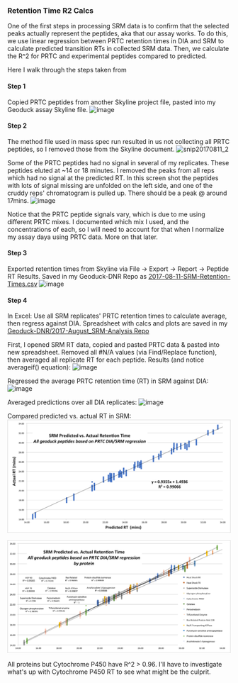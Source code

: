 ### Retention Time R2 Calcs

One of the first steps in processing SRM data is to confirm that the selected peaks actually represent the peptides, aka that our assay works.  To do this, we use linear regression between PRTC retention times in DIA and SRM to calculate predicted transition RTs in collected SRM data. Then, we calculate the R^2 for PRTC and experimental peptides compared to predicted. 

Here I walk through the steps taken from

#### Step 1
Copied PRTC peptides from another Skyline project file, pasted into my Geoduck assay Skyline file. 
![image](https://user-images.githubusercontent.com/17264765/29236292-9f138b24-7ebd-11e7-82f7-5d3496b14f3d.png)

#### Step 2
The method file used in mass spec run resulted in us not collecting all PRTC peptides, so I removed those from the Skyline document. 
![snip20170811_2](https://user-images.githubusercontent.com/17264765/29236301-a44f7ce2-7ebd-11e7-96ff-4068741eff19.png)

Some of the PRTC peptides had no signal in several of my replicates. These peptides eluted at ~14 or 18 minutes.  I removed the peaks from all reps which had no signal at the predicted RT.  In this screen shot the peptides with lots of signal missing are unfolded on the left side, and one of the cruddy reps' chromatogram is pulled up. There should be a peak @ around 17mins.
![image](https://user-images.githubusercontent.com/17264765/29236477-b7cc25ac-7ebf-11e7-864c-67f83fe5dbb5.png)

Notice that the PRTC peptide signals vary, which is due to me using different PRTC mixes. I documented which mix I used, and the concentrations of each, so I will need to account for that when I normalize my assay daya using PRTC data. More on that later.

#### Step 3
Exported retention times from Skyline via File -> Export -> Report -> Peptide RT Results. Saved in my Geoduck-DNR Repo as [2017-08-11-SRM-Retention-Times.csv](https://github.com/laurahspencer/Geoduck-DNR/blob/master/Data/2017-08-11_SRM-Retention-Times.csv)
![image](https://user-images.githubusercontent.com/17264765/29236607-b32011ce-7ec1-11e7-89a3-2072db660a51.png)

#### Step 4
In Excel: Use all SRM replicates' PRTC retention times to calculate average, then regress against DIA. Spreadsheet with calcs and plots are saved in my [Geoduck-DNR/2017-August_SRM-Analysis Repo](https://github.com/laurahspencer/Geoduck-DNR/blob/master/Analyses/2017-August_SRM-Analysis/2017-08-11-Predicted-SRM-Retention-Times-ALL-DATA.xlsx)

First, I opened SRM RT data, copied and pasted PRTC data & pasted into new spreadsheet. Removed all #N/A values (via Find/Replace function), then averaged all replicate RT for each peptide. Results (and notice averageif() equation): 
![image](https://user-images.githubusercontent.com/17264765/29236856-058bd6a0-7ec7-11e7-814a-6f687fb247e0.png)

Regressed the average PRTC retention time (RT) in SRM against DIA:
![image](https://user-images.githubusercontent.com/17264765/29237096-cce05150-7ecb-11e7-94ae-42c5db872143.png)

Averaged predictions over all DIA replicates: 
![image](https://user-images.githubusercontent.com/17264765/29237073-73bddfa2-7ecb-11e7-8c2d-605ea8d0d099.png)

Compared predicted vs. actual RT in SRM: 
![Predicted RT vs. Actual](https://github.com/laurahspencer/Geoduck-DNR/blob/master/Analyses/2017-August_SRM-Analysis/2017-08-11-Predicted-vs-Actual-RT.png?raw=true)

![Predicted RT vs. Actual by protein](https://github.com/laurahspencer/Geoduck-DNR/blob/master/Analyses/2017-August_SRM-Analysis/2017-08-11-Predicted-vs-Actual-RT-byProtein.png?raw=true)

All proteins but Cytochrome P450 have R^2 > 0.96.  I'll have to investigate what's up with Cytochrome P450 RT to see what might be the culprit. 

